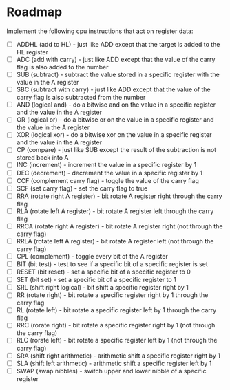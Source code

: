 # Roadmap  

Implement the following cpu instructions that act on register data:  

- [ ] ADDHL (add to HL) - just like ADD except that the target is added to the HL register
- [ ] ADC (add with carry) - just like ADD except that the value of the carry flag is also added to the number
- [ ] SUB (subtract) - subtract the value stored in a specific register with the value in the A register
- [ ] SBC (subtract with carry) - just like ADD except that the value of the carry flag is also subtracted from the number
- [ ] AND (logical and) - do a bitwise and on the value in a specific register and the value in the A register
- [ ] OR (logical or) - do a bitwise or on the value in a specific register and the value in the A register
- [ ] XOR (logical xor) - do a bitwise xor on the value in a specific register and the value in the A register
- [ ] CP (compare) - just like SUB except the result of the subtraction is not stored back into A
- [ ] INC (increment) - increment the value in a specific register by 1
- [ ] DEC (decrement) - decrement the value in a specific register by 1
- [ ] CCF (complement carry flag) - toggle the value of the carry flag
- [ ] SCF (set carry flag) - set the carry flag to true
- [ ] RRA (rotate right A register) - bit rotate A register right through the carry flag
- [ ] RLA (rotate left A register) - bit rotate A register left through the carry flag
- [ ] RRCA (rotate right A register) - bit rotate A register right (not through the carry flag)
- [ ] RRLA (rotate left A register) - bit rotate A register left (not through the carry flag)
- [ ] CPL (complement) - toggle every bit of the A register
- [ ] BIT (bit test) - test to see if a specific bit of a specific register is set
- [ ] RESET (bit reset) - set a specific bit of a specific register to 0
- [ ] SET (bit set) - set a specific bit of a specific register to 1
- [ ] SRL (shift right logical) - bit shift a specific register right by 1
- [ ] RR (rotate right) - bit rotate a specific register right by 1 through the carry flag
- [ ] RL (rotate left) - bit rotate a specific register left by 1 through the carry flag
- [ ] RRC (rorate right) - bit rotate a specific register right by 1 (not through the carry flag)
- [ ] RLC (rorate left) - bit rotate a specific register left by 1 (not through the carry flag)
- [ ] SRA (shift right arithmetic) - arithmetic shift a specific register right by 1
- [ ] SLA (shift left arithmetic) - arithmetic shift a specific register left by 1
- [ ] SWAP (swap nibbles) - switch upper and lower nibble of a specific register
